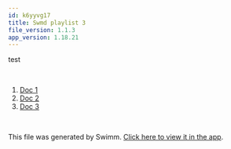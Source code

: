 ```yaml
---
id: k6yyvg17
title: Swmd playlist 3
file_version: 1.1.3
app_version: 1.18.21
---
```


<!-- Intro - Do not remove this comment -->
test

<br/>

<!-- Steps - Do not remove this comment -->
1. [Doc 1](doc-1.s75g4f9w.sw.md)
2. [Doc 2](doc-2.ngpnpbt4.sw.md)
3. [Doc 3](doc-3.id2i4tnl.sw.md)


<br/>

This file was generated by Swimm. [Click here to view it in the app](https://swimm-web-app--swmdv3-develop-staging-a696gm5o.web.app/repos/Z2l0aHViJTNBJTNBY3NoYXJwLXNoYXVsLXRlc3QlM0ElM0Fzd2ltbWlv/playlists/k6yyvg17).
